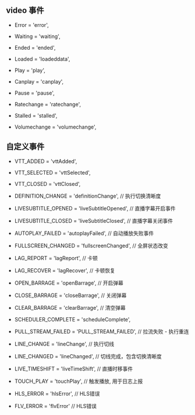 ## video 事件

- Error = 'error',
- Waiting = 'waiting',
- Ended = 'ended',
- Loaded = 'loadeddata',
- Play = 'play',
- Canplay = 'canplay',
- Pause = 'pause',

- Ratechange = 'ratechange',
- Stalled = 'stalled',
- Volumechange = 'volumechange',

## 自定义事件

- VTT_ADDED = 'vttAdded',
- VTT_SELECTED = 'vttSelected',
- VTT_CLOSED = 'vttClosed',
- DEFINITION_CHANGE = 'definitionChange', // 执行切换清晰度
- LIVESUBTITLE_OPENED = 'liveSubtitleOpened', // 直播字幕开启事件
- LIVESUBTITLE_CLOSED = 'liveSubtitleClosed', // 直播字幕关闭事件
- AUTOPLAY_FAILED = 'autoplayFailed', // 自动播放失败事件

- FULLSCREEN_CHANGED = 'fullscreenChanged', // 全屏状态改变
- LAG_REPORT = 'lagReport', // 卡顿
- LAG_RECOVER = 'lagRecover', // 卡顿恢复
- OPEN_BARRAGE = 'openBarrage', // 开启弹幕
- CLOSE_BARRAGE = 'closeBarrage', // 关闭弹幕
- CLEAR_BARRAGE = 'clearBarrage', // 清空弹幕

- SCHEDULER_COMPLETE = 'scheduleComplete',

- PULL_STREAM_FAILED = 'PULL_STREAM_FAILED', // 拉流失败 - 执行重连
- LINE_CHANGE = 'lineChange', // 执行切线
- LINE_CHANGED = 'lineChanged', // 切线完成，包含切换清晰度
- LIVE_TIMESHIFT = 'liveTimeShift', // 直播时移事件
- TOUCH_PLAY = 'touchPlay', // 触发播放, 用于日志上报

- HLS_ERROR = 'hlsError', // HLS错误
- FLV_ERROR = 'flvError' // HLS错误
